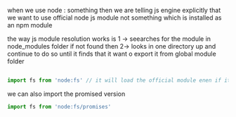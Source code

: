 when we use node : something then we are telling js engine explicitly that we want to use official node js module not something which is installed as an npm module

the way js module resolution works is 
 1 -> seearches for the module in node_modules folder 
 if not found then
 2-> looks in one directory up and continue to do so until it finds that it want o export it from global module folder

``` js

import fs from 'node:fs' // it will load the official module enen if it is courrpted or somethng something
```
we can also import the promised version 
``` js
import fs from 'node:fs/promises'
```
